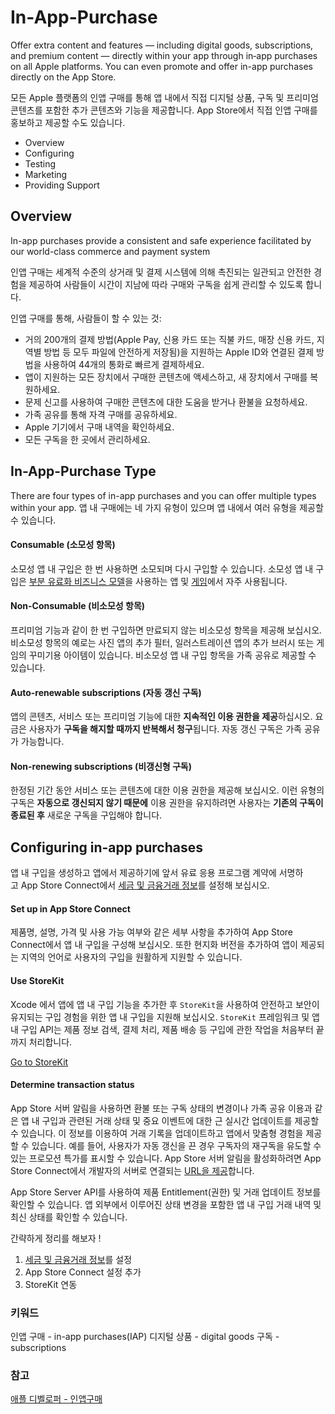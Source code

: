 
# In-App-Purchase

Offer extra content and features — including digital goods, subscriptions, and premium content — directly within your app through in‑app purchases on all Apple platforms. You can even promote and offer in-app purchases directly on the App Store.

모든 Apple 플랫폼의 인앱 구매를 통해 앱 내에서 직접 디지털 상품, 구독 및 프리미엄 콘텐츠를 포함한 추가 콘텐츠와 기능을 제공합니다.
App Store에서 직접 인앱 구매를 홍보하고 제공할 수도 있습니다.

- Overview
- Configuring
- Testing
- Marketing
- Providing Support

## Overview

In-app purchases provide a consistent and safe experience facilitated by our world-class commerce and payment system

인앱 구매는 세계적 수준의 상거래 및 결제 시스템에 의해 촉진되는 일관되고 안전한 경험을 제공하여 사람들이 시간이 지남에 따라 구매와 구독을 쉽게 관리할 수 있도록 합니다.

인앱 구매를 통해, 사람들이 할 수 있는 것:

- 거의 200개의 결제 방법(Apple Pay, 신용 카드 또는 직불 카드, 매장 신용 카드, 지역별 방법 등 모두 파일에 안전하게 저장됨)을 지원하는 Apple ID와 연결된 결제 방법을 사용하여 44개의 통화로 빠르게 결제하세요.
- 앱이 지원하는 모든 장치에서 구매한 콘텐츠에 액세스하고, 새 장치에서 구매를 복원하세요.
- 문제 신고를 사용하여 구매한 콘텐츠에 대한 도움을 받거나 환불을 요청하세요.
- 가족 공유를 통해 자격 구매를 공유하세요.
- Apple 기기에서 구매 내역을 확인하세요.
- 모든 구독을 한 곳에서 관리하세요.


## In-App-Purchase Type

There are four types of in-app purchases and you can offer multiple types within your app.
앱 내 구매에는 네 가지 유형이 있으며 앱 내에서 여러 유형을 제공할 수 있습니다.

#### Consumable (소모성 항목)

소모성 앱 내 구입은 한 번 사용하면 소모되며 다시 구입할 수 있습니다. 소모성 앱 내 구입은 [부분 유료화 비즈니스 모델](https://developer.apple.com/kr/app-store/business-models/)을 사용하는 앱 및 [게임](https://developer.apple.com/kr/app-store/freemium-games/)에서 자주 사용됩니다.

#### Non-Consumable (비소모성 항목)

프리미엄 기능과 같이 한 번 구입하면 만료되지 않는 비소모성 항목을 제공해 보십시오. 비소모성 항목의 예로는 사진 앱의 추가 필터, 일러스트레이션 앱의 추가 브러시 또는 게임의 꾸미기용 아이템이 있습니다. 비소모성 앱 내 구입 항목을 가족 공유로 제공할 수 있습니다.

#### Auto-renewable subscriptions (자동 갱신 구독)

앱의 콘텐츠, 서비스 또는 프리미엄 기능에 대한 **지속적인 이용 권한을 제공**하십시오.
요금은 사용자가 **구독을 해지할 때까지 반복해서 청구**됩니다.
자동 갱신 구독은 가족 공유가 가능합니다.

#### Non-renewing subscriptions (비갱신형 구독)

한정된 기간 동안 서비스 또는 콘텐츠에 대한 이용 권한을 제공해 보십시오.
이런 유형의 구독은 **자동으로 갱신되지 않기 때문에** 이용 권한을 유지하려면 사용자는 **기존의 구독이 종료된 후** 새로운 구독을 구입해야 합니다.

## Configuring in-app purchases

앱 내 구입을 생성하고 앱에서 제공하기에 앞서 유료 응용 프로그램 계약에 서명하고 App Store Connect에서 [세금 및 금융거래 정보](https://developer.apple.com/kr/help/app-store-connect/provide-tax-information/tax-forms-overview/)를 설정해 보십시오.

#### Set up in App Store Connect

제품명, 설명, 가격 및 사용 가능 여부와 같은 세부 사항을 추가하여 App Store Connect에서 앱 내 구입을 구성해 보십시오. 또한 현지화 버전을 추가하여 앱이 제공되는 지역의 언어로 사용자의 구입을 원활하게 지원할 수 있습니다.

#### Use StoreKit

Xcode 에서 앱에 앱 내 구입 기능을 추가한 후 `StoreKit`을 사용하여 안전하고 보안이 유지되는 구입 경험을 위한 앱 내 구입을 지원해 보십시오. `StoreKit` 프레임워크 및 앱 내 구입 API는 제품 정보 검색, 결제 처리, 제품 배송 등 구입에 관한 작업을 처음부터 끝까지 처리합니다.

[Go to StoreKit](StoreKit2.md)


#### Determine transaction status

App Store 서버 알림을 사용하면 환불 또는 구독 상태의 변경이나 가족 공유 이용과 같은 앱 내 구입과 관련된 거래 상태 및 중요 이벤트에 대한 근 실시간 업데이트를 제공할 수 있습니다. 이 정보를 이용하여 거래 기록을 업데이트하고 앱에서 맞춤형 경험을 제공할 수 있습니다. 예를 들어, 사용자가 자동 갱신을 끈 경우 구독자의 재구독을 유도할 수 있는 프로모션 특가를 표시할 수 있습니다. App Store 서버 알림을 활성화하려면 App Store Connect에서 개발자의 서버로 연결되는 [URL을 제공](https://developer.apple.com/kr/help/app-store-connect/configure-in-app-purchase-settings/enter-server-urls-for-app-store-server-notifications/)합니다.

App Store Server API를 사용하여 제품 Entitlement(권한) 및 거래 업데이트 정보를 확인할 수 있습니다. 앱 외부에서 이루어진 상태 변경을 포함한 앱 내 구입 거래 내역 및 최신 상태를 확인할 수 있습니다.


간략하게 정리를 해보자 !

1. [세금 및 금융거래 정보](In-App-Purchase/banking-tax-information.md)를 설정
2. App Store Connect 설정 추가
3. StoreKit 연동


### 키워드
인앱 구매 - in-app purchases(IAP)
디지털 상품 - digital goods
구독 - subscriptions


### 참고
[애플 디벨로퍼 - 인앱구매](https://developer.apple.com/in-app-purchase/)
